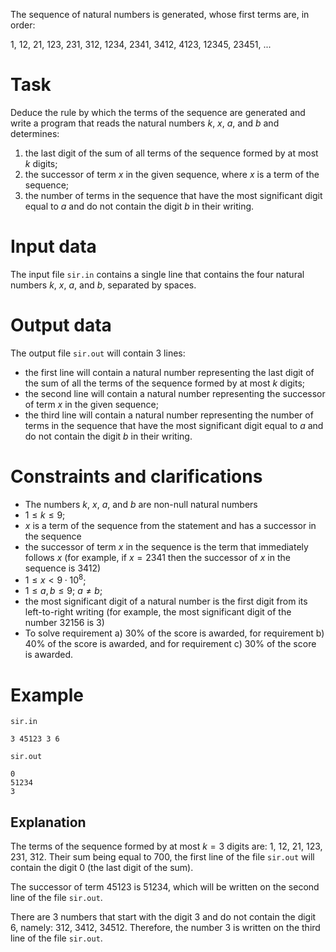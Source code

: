 The sequence of natural numbers is generated, whose first terms are, in order:

$1$, $12$, $21$, $123$, $231$, $312$, $1234$, $2341$, $3412$, $4123$, $12345$, $23451$, ...

# Task

Deduce the rule by which the terms of the sequence are generated and write a program that reads the natural numbers $k$, $x$, $a$, and $b$ and determines:

1. the last digit of the sum of all terms of the sequence formed by at most $k$ digits;
2. the successor of term $x$ in the given sequence, where $x$ is a term of the sequence;
3. the number of terms in the sequence that have the most significant digit equal to $a$ and do not contain the digit $b$ in their writing.

# Input data

The input file `sir.in` contains a single line that contains the four natural numbers $k$, $x$, $a$, and $b$, separated by spaces.

# Output data

The output file `sir.out` will contain 3 lines:

* the first line will contain a natural number representing the last digit of the sum of all the terms of the sequence formed by at most $k$ digits;
* the second line will contain a natural number representing the successor of term $x$ in the given sequence;
* the third line will contain a natural number representing the number of terms in the sequence that have the most significant digit equal to $a$ and do not contain the digit $b$ in their writing.

# Constraints and clarifications

* The numbers $k$, $x$, $a$, and $b$ are non-null natural numbers
* $1 \leq k \leq 9$;
* $x$ is a term of the sequence from the statement and has a successor in the sequence
* the successor of term $x$ in the sequence is the term that immediately follows $x$ (for example, if $x = 2341$ then the successor of $x$ in the sequence is $3412$)
* $1 \leq x < 9 \cdot 10^8$;
* $1 \leq a, b \leq 9$; $a \neq b$;
* the most significant digit of a natural number is the first digit from its left-to-right writing (for example, the most significant digit of the number $32156$ is $3$)
* To solve requirement a) 30% of the score is awarded, for requirement b) 40% of the score is awarded, and for requirement c) 30% of the score is awarded.

# Example

`sir.in`
```
3 45123 3 6
```

`sir.out`
```
0
51234
3
```

## Explanation

The terms of the sequence formed by at most $k = 3$ digits are: $1$, $12$, $21$, $123$, $231$, $312$. Their sum being equal to $700$, the first line of the file `sir.out` will contain the digit $0$ (the last digit of the sum).

The successor of term $45123$ is $51234$, which will be written on the second line of the file `sir.out`.

There are $3$ numbers that start with the digit $3$ and do not contain the digit $6$, namely: $312$, $3412$, $34512$. Therefore, the number $3$ is written on the third line of the file `sir.out`.